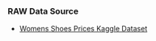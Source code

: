 ### RAW Data Source  

+ [Womens Shoes Prices Kaggle Dataset](https://www.kaggle.com/datasets/arashnic/women-shoes-price)

